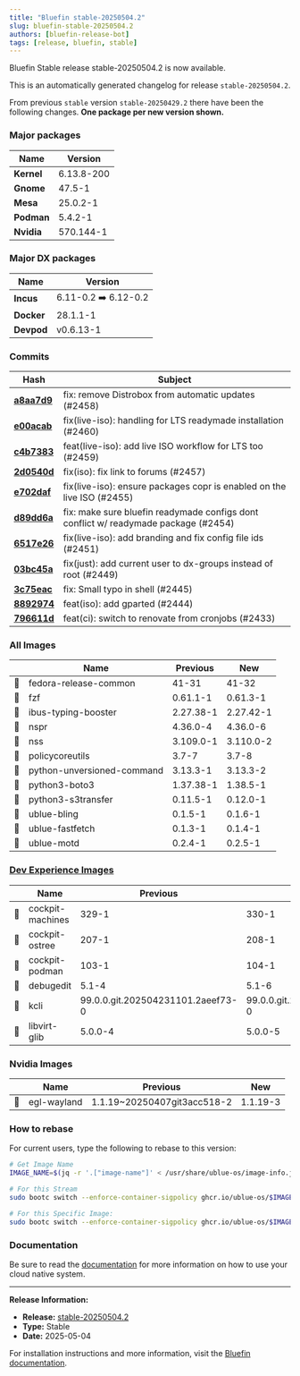 ```yaml
---
title: "Bluefin stable-20250504.2"
slug: bluefin-stable-20250504.2
authors: [bluefin-release-bot]
tags: [release, bluefin, stable]
---
```


Bluefin Stable release stable-20250504.2 is now available.

<!--truncate-->

This is an automatically generated changelog for release `stable-20250504.2`.

From previous `stable` version `stable-20250429.2` there have been the following changes. **One package per new version shown.**

### Major packages

| Name       | Version    |
| ---------- | ---------- |
| **Kernel** | 6.13.8-200 |
| **Gnome**  | 47.5-1     |
| **Mesa**   | 25.0.2-1   |
| **Podman** | 5.4.2-1    |
| **Nvidia** | 570.144-1  |

### Major DX packages

| Name       | Version              |
| ---------- | -------------------- |
| **Incus**  | 6.11-0.2 ➡️ 6.12-0.2 |
| **Docker** | 28.1.1-1             |
| **Devpod** | v0.6.13-1            |

### Commits

| Hash                                                                                               | Subject                                                                             |
| -------------------------------------------------------------------------------------------------- | ----------------------------------------------------------------------------------- |
| **[a8aa7d9](https://github.com/ublue-os/bluefin/commit/a8aa7d9048fe41e3adf1b56bfb944a40b0da383d)** | fix: remove Distrobox from automatic updates (#2458)                                |
| **[e00acab](https://github.com/ublue-os/bluefin/commit/e00acab1a3e86d357dc8a63cf4ffeb3c7a8ff283)** | fix(live-iso): handling for LTS readymade installation (#2460)                      |
| **[c4b7383](https://github.com/ublue-os/bluefin/commit/c4b7383fb4c63d90240bb1dbf1454cb178310f48)** | feat(live-iso): add live ISO workflow for LTS too (#2459)                           |
| **[2d0540d](https://github.com/ublue-os/bluefin/commit/2d0540dce6ad0e3f20aa5d78afaaecf2fa8d5506)** | fix(iso): fix link to forums (#2457)                                                |
| **[e702daf](https://github.com/ublue-os/bluefin/commit/e702daf3f2699b3d503082a52220e0aadb95ade1)** | fix(live-iso): ensure packages copr is enabled on the live ISO (#2455)              |
| **[d89dd6a](https://github.com/ublue-os/bluefin/commit/d89dd6a6f30257c7e684d8a212b2035edd82a3f6)** | fix: make sure bluefin readymade configs dont conflict w/ readymade package (#2454) |
| **[6517e26](https://github.com/ublue-os/bluefin/commit/6517e26c37ce6e96232d6618fc32910f3a919771)** | fix(live-iso): add branding and fix config file ids (#2451)                         |
| **[03bc45a](https://github.com/ublue-os/bluefin/commit/03bc45ab5487ce35d42da2518b51636c91765ab2)** | fix(just): add current user to dx-groups instead of root (#2449)                    |
| **[3c75eac](https://github.com/ublue-os/bluefin/commit/3c75eac59184afbe89250f2a4eaaf4c748b23ec8)** | fix: Small typo in shell (#2445)                                                    |
| **[8892974](https://github.com/ublue-os/bluefin/commit/88929748ce9e1feeec118f8f842eeb1dcad8e469)** | feat(iso): add gparted (#2444)                                                      |
| **[796611d](https://github.com/ublue-os/bluefin/commit/796611d7b9174d96126ada88df5ccf5f57705fe8)** | feat(ci): switch to renovate from cronjobs (#2433)                                  |

### All Images

|     | Name                       | Previous  | New       |
| --- | -------------------------- | --------- | --------- |
| 🔄  | fedora-release-common      | 41-31     | 41-32     |
| 🔄  | fzf                        | 0.61.1-1  | 0.61.3-1  |
| 🔄  | ibus-typing-booster        | 2.27.38-1 | 2.27.42-1 |
| 🔄  | nspr                       | 4.36.0-4  | 4.36.0-6  |
| 🔄  | nss                        | 3.109.0-1 | 3.110.0-2 |
| 🔄  | policycoreutils            | 3.7-7     | 3.7-8     |
| 🔄  | python-unversioned-command | 3.13.3-1  | 3.13.3-2  |
| 🔄  | python3-boto3              | 1.37.38-1 | 1.38.5-1  |
| 🔄  | python3-s3transfer         | 0.11.5-1  | 0.12.0-1  |
| 🔄  | ublue-bling                | 0.1.5-1   | 0.1.6-1   |
| 🔄  | ublue-fastfetch            | 0.1.3-1   | 0.1.4-1   |
| 🔄  | ublue-motd                 | 0.2.4-1   | 0.2.5-1   |

### [Dev Experience Images](https://docs.projectbluefin.io/bluefin-dx)

|     | Name             | Previous                          | New                               |
| --- | ---------------- | --------------------------------- | --------------------------------- |
| 🔄  | cockpit-machines | 329-1                             | 330-1                             |
| 🔄  | cockpit-ostree   | 207-1                             | 208-1                             |
| 🔄  | cockpit-podman   | 103-1                             | 104-1                             |
| 🔄  | debugedit        | 5.1-4                             | 5.1-6                             |
| 🔄  | kcli             | 99.0.0.git.202504231101.2aeef73-0 | 99.0.0.git.202505010909.9ca5237-0 |
| 🔄  | libvirt-glib     | 5.0.0-4                           | 5.0.0-5                           |

### Nvidia Images

|     | Name        | Previous                    | New      |
| --- | ----------- | --------------------------- | -------- |
| 🔄  | egl-wayland | 1.1.19~20250407git3acc518-2 | 1.1.19-3 |

### How to rebase

For current users, type the following to rebase to this version:

```bash
# Get Image Name
IMAGE_NAME=$(jq -r '.["image-name"]' < /usr/share/ublue-os/image-info.json)

# For this Stream
sudo bootc switch --enforce-container-sigpolicy ghcr.io/ublue-os/$IMAGE_NAME:stable

# For this Specific Image:
sudo bootc switch --enforce-container-sigpolicy ghcr.io/ublue-os/$IMAGE_NAME:stable-20250504.2
```

### Documentation

Be sure to read the [documentation](https://docs.projectbluefin.io/) for more information
on how to use your cloud native system.

---

**Release Information:**

- **Release:** [stable-20250504.2](https://github.com/ublue-os/bluefin/releases/tag/stable-20250504.2)
- **Type:** Stable
- **Date:** 2025-05-04

For installation instructions and more information, visit the [Bluefin documentation](https://docs.projectbluefin.io/).
